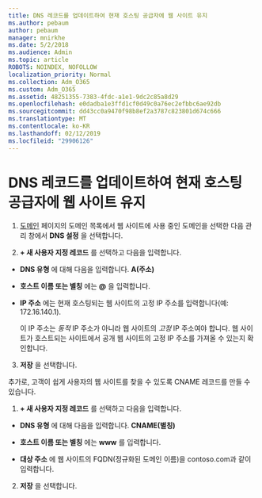```yaml
---
title: DNS 레코드를 업데이트하여 현재 호스팅 공급자에 웹 사이트 유지
ms.author: pebaum
author: pebaum
manager: mnirkhe
ms.date: 5/2/2018
ms.audience: Admin
ms.topic: article
ROBOTS: NOINDEX, NOFOLLOW
localization_priority: Normal
ms.collection: Adm_O365
ms.custom: Adm_O365
ms.assetid: 48251355-7383-4fdc-a1e1-9dc2c85a8d29
ms.openlocfilehash: e0dadba1e3ffd1cf0d49c0a76ec2efbbc6ae92db
ms.sourcegitcommit: dd43cc0a9470f98b8ef2a3787c823801d674c666
ms.translationtype: MT
ms.contentlocale: ko-KR
ms.lasthandoff: 02/12/2019
ms.locfileid: "29906126"
---
```

# <a name="update-dns-records-to-keep-your-website-with-your-current-hosting-provider"></a>DNS 레코드를 업데이트하여 현재 호스팅 공급자에 웹 사이트 유지

1. [도메인](https://portal.office.com/adminportal/home#/Domains) 페이지의 도메인 목록에서 웹 사이트에 사용 중인 도메인을 선택한 다음 관리 창에서 **DNS 설정** 을 선택합니다. 
    
2. **+ 새 사용자 지정 레코드** 를 선택하고 다음을 입력합니다. 
    
  - **DNS 유형** 에 대해 다음을 입력합니다. **A(주소)**
    
  - **호스트 이름 또는 별칭** 에는 **@** 을 입력합니다.
    
  - **IP 주소** 에는 현재 호스팅되는 웹 사이트의 고정 IP 주소를 입력합니다(예: 172.16.140.1). 
    
    이 IP 주소는  *동적*  IP 주소가 아니라 웹 사이트의  *고정*  IP 주소여야 합니다. 웹 사이트가 호스트되는 사이트에서 공개 웹 사이트의 고정 IP 주소를 가져올 수 있는지 확인합니다. 
    
3. **저장** 을 선택합니다. 
    
추가로, 고객이 쉽게 사용자의 웹 사이트를 찾을 수 있도록 CNAME 레코드를 만들 수 있습니다.
  
1. **+ 새 사용자 지정 레코드** 를 선택하고 다음을 입력합니다. 
    
  - **DNS 유형** 에 대해 다음을 입력합니다. **CNAME(별칭)**
    
  - **호스트 이름 또는 별칭** 에는 **www** 를 입력합니다.
    
  - **대상 주소** 에 웹 사이트의 FQDN(정규화된 도메인 이름)을 contoso.com과 같이 입력합니다. 
    
2. **저장** 을 선택합니다. 
    


